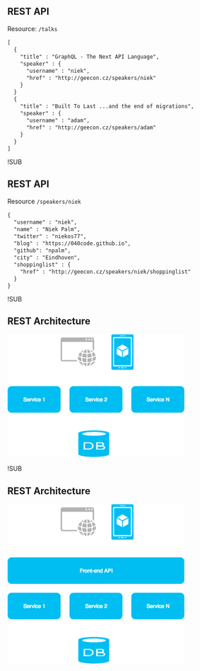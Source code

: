 ## REST API

Resource: `/talks`
```
[
  {
    "title" : "GraphQL - The Next API Language",
    "speaker" : {
      "username" : "niek",
      "href" : "http://geecon.cz/speakers/niek"
    }
  }
  {
    "title" : "Built To Last ...and the end of migrations",
    "speaker" : {
      "username" : "adam",
      "href" : "http://geecon.cz/speakers/adam"
    }
  }
]
```

!SUB
## REST API
Resource `/speakers/niek`

```
{
  "username" : "niek",
  "name" : "Niek Palm",
  "twitter" : "niekos77",
  "blog" : "https://040code.github.io",
  "github": "npalm",
  "city" : "Eindhoven",
  "shoppinglist" : {
    "href" : "http://geecon.cz/speakers/niek/shoppinglist"
  }
}
```

!SUB
## REST Architecture
![rest](images/rest-architecture.png)

!SUB
## REST Architecture
![rest-2](images/rest-architecture-2.png)
